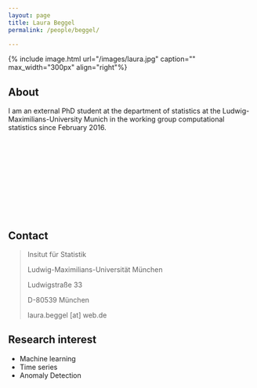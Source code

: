```yaml
---
layout: page
title: Laura Beggel
permalink: /people/beggel/

---
```



{% include image.html url="/images/laura.jpg" caption="" max_width="300px" align="right"%}

## About

I am an external PhD student at the department of statistics at the Ludwig-Maximilians-University Munich in the working group computational statistics since February 2016. 
<br> 
<br>
<br>
<br>
<br>
<br> 
<br>
<br>
<br>
<br>
<br>

## Contact

> Insitut für Statistik
>
> Ludwig-Maximilians-Universität München
>
> Ludwigstraße 33
>
> D-80539 München
>
> laura.beggel [at] web.de



## Research interest

* Machine learning
* Time series
* Anomaly Detection